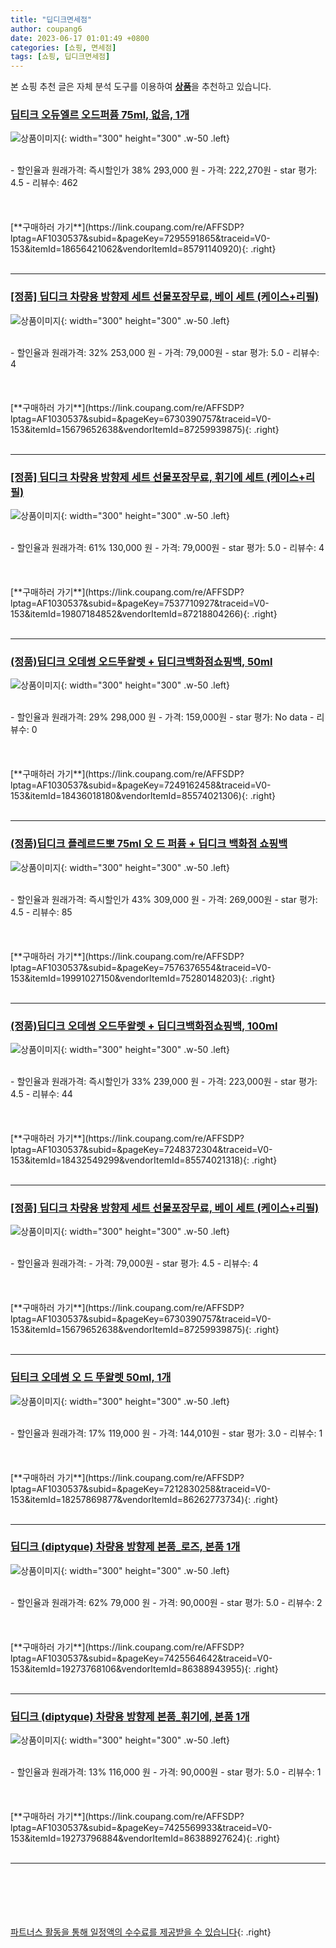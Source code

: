 ```yaml
---
title: "딥디크면세점"
author: coupang6
date: 2023-06-17 01:01:49 +0800
categories: [쇼핑, 면세점]
tags: [쇼핑, 딥디크면세점]
---
```


본 쇼핑 추천 글은 자체 분석 도구를 이용하여 [**상품**](https://link.coupang.com/a/bao1ui)을 추천하고 있습니다.

### [딥티크 오듀엘르 오드퍼퓸 75ml, 없음, 1개](https://link.coupang.com/re/AFFSDP?lptag=AF1030537&subid=&pageKey=7295591865&traceid=V0-153&itemId=18656421062&vendorItemId=85791140920)

![상품이미지](https://thumbnail7.coupangcdn.com/thumbnails/remote/230x230ex/image/vendor_inventory/7111/bdcc06cf96bf2fa1300c565b9e6ebd175616eb438c872706c1a81116056e.jpg){: width="300" height="300" .w-50 .left}


<br>
- 할인율과 원래가격: 즉시할인가 38%  293,000   원
- 가격: 222,270원
- star 평가: 4.5
- 리뷰수: 462
<br>
<br>
<br>
<br>
[**구매하러 가기**](https://link.coupang.com/re/AFFSDP?lptag=AF1030537&subid=&pageKey=7295591865&traceid=V0-153&itemId=18656421062&vendorItemId=85791140920){: .right}
<br>
<br>

---

### [[정품] 딥디크 차량용 방향제 세트 선물포장무료, 베이 세트 (케이스+리필)](https://link.coupang.com/re/AFFSDP?lptag=AF1030537&subid=&pageKey=6730390757&traceid=V0-153&itemId=15679652638&vendorItemId=87259939875)

![상품이미지](https://thumbnail7.coupangcdn.com/thumbnails/remote/230x230ex/image/vendor_inventory/e5d3/8eeceb505975aac3ea1123997ec0db4eb0aa896328470350b5fffa604f00.jpg){: width="300" height="300" .w-50 .left}


<br>
- 할인율과 원래가격: 32%  253,000   원
- 가격: 79,000원
- star 평가: 5.0
- 리뷰수: 4
<br>
<br>
<br>
<br>
[**구매하러 가기**](https://link.coupang.com/re/AFFSDP?lptag=AF1030537&subid=&pageKey=6730390757&traceid=V0-153&itemId=15679652638&vendorItemId=87259939875){: .right}
<br>
<br>

---

### [[정품] 딥디크 차량용 방향제 세트 선물포장무료, 휘기에 세트 (케이스+리필)](https://link.coupang.com/re/AFFSDP?lptag=AF1030537&subid=&pageKey=7537710927&traceid=V0-153&itemId=19807184852&vendorItemId=87218804266)

![상품이미지](https://thumbnail7.coupangcdn.com/thumbnails/remote/230x230ex/image/vendor_inventory/e3a3/13cc62e27aa597faf254930ffe3b0a945909fb9e40031e2fb9a3cb9aee0c.png){: width="300" height="300" .w-50 .left}


<br>
- 할인율과 원래가격: 61%  130,000   원
- 가격: 79,000원
- star 평가: 5.0
- 리뷰수: 4
<br>
<br>
<br>
<br>
[**구매하러 가기**](https://link.coupang.com/re/AFFSDP?lptag=AF1030537&subid=&pageKey=7537710927&traceid=V0-153&itemId=19807184852&vendorItemId=87218804266){: .right}
<br>
<br>

---

### [(정품)딥디크 오데썽 오드뚜왈렛 + 딥디크백화점쇼핑백, 50ml](https://link.coupang.com/re/AFFSDP?lptag=AF1030537&subid=&pageKey=7249162458&traceid=V0-153&itemId=18436018180&vendorItemId=85574021306)

![상품이미지](https://thumbnail8.coupangcdn.com/thumbnails/remote/230x230ex/image/vendor_inventory/5ced/f0cb4a91ac9f9a4b161ff99fe665f8036b18c63e7f4f7369e093254e9a00.jpg){: width="300" height="300" .w-50 .left}


<br>
- 할인율과 원래가격: 29%  298,000   원
- 가격: 159,000원
- star 평가: No data
- 리뷰수: 0
<br>
<br>
<br>
<br>
[**구매하러 가기**](https://link.coupang.com/re/AFFSDP?lptag=AF1030537&subid=&pageKey=7249162458&traceid=V0-153&itemId=18436018180&vendorItemId=85574021306){: .right}
<br>
<br>

---

### [(정품)딥디크 플레르드뽀 75ml 오 드 퍼퓸 + 딥디크 백화점 쇼핑백](https://link.coupang.com/re/AFFSDP?lptag=AF1030537&subid=&pageKey=7576376554&traceid=V0-153&itemId=19991027150&vendorItemId=75280148203)

![상품이미지](https://thumbnail9.coupangcdn.com/thumbnails/remote/230x230ex/image/vendor_inventory/5eed/1feb8f9b14a8d8a88de7068acbe30fcc811962a664ba60d481343b3a13c7.jpg){: width="300" height="300" .w-50 .left}


<br>
- 할인율과 원래가격: 즉시할인가 43%  309,000   원
- 가격: 269,000원
- star 평가: 4.5
- 리뷰수: 85
<br>
<br>
<br>
<br>
[**구매하러 가기**](https://link.coupang.com/re/AFFSDP?lptag=AF1030537&subid=&pageKey=7576376554&traceid=V0-153&itemId=19991027150&vendorItemId=75280148203){: .right}
<br>
<br>

---

### [(정품)딥디크 오데썽 오드뚜왈렛 + 딥디크백화점쇼핑백, 100ml](https://link.coupang.com/re/AFFSDP?lptag=AF1030537&subid=&pageKey=7248372304&traceid=V0-153&itemId=18432549299&vendorItemId=85574021318)

![상품이미지](https://thumbnail8.coupangcdn.com/thumbnails/remote/230x230ex/image/vendor_inventory/5ced/f0cb4a91ac9f9a4b161ff99fe665f8036b18c63e7f4f7369e093254e9a00.jpg){: width="300" height="300" .w-50 .left}


<br>
- 할인율과 원래가격: 즉시할인가 33%  239,000   원
- 가격: 223,000원
- star 평가: 4.5
- 리뷰수: 44
<br>
<br>
<br>
<br>
[**구매하러 가기**](https://link.coupang.com/re/AFFSDP?lptag=AF1030537&subid=&pageKey=7248372304&traceid=V0-153&itemId=18432549299&vendorItemId=85574021318){: .right}
<br>
<br>

---

### [[정품] 딥디크 차량용 방향제 세트 선물포장무료, 베이 세트 (케이스+리필)](https://link.coupang.com/re/AFFSDP?lptag=AF1030537&subid=&pageKey=6730390757&traceid=V0-153&itemId=15679652638&vendorItemId=87259939875)

![상품이미지](https://thumbnail7.coupangcdn.com/thumbnails/remote/230x230ex/image/vendor_inventory/e5d3/8eeceb505975aac3ea1123997ec0db4eb0aa896328470350b5fffa604f00.jpg){: width="300" height="300" .w-50 .left}


<br>
- 할인율과 원래가격: 
- 가격: 79,000원
- star 평가: 4.5
- 리뷰수: 4
<br>
<br>
<br>
<br>
[**구매하러 가기**](https://link.coupang.com/re/AFFSDP?lptag=AF1030537&subid=&pageKey=6730390757&traceid=V0-153&itemId=15679652638&vendorItemId=87259939875){: .right}
<br>
<br>

---

### [딥티크 오데썽 오 드 뚜왈렛 50ml, 1개](https://link.coupang.com/re/AFFSDP?lptag=AF1030537&subid=&pageKey=7212830258&traceid=V0-153&itemId=18257869877&vendorItemId=86262773734)

![상품이미지](https://thumbnail9.coupangcdn.com/thumbnails/remote/230x230ex/image/vendor_inventory/48b1/3d4f6c2a35ff2425727fe4b8e0dfc480d9a62920018443ba786e40e1672b.jpg){: width="300" height="300" .w-50 .left}


<br>
- 할인율과 원래가격: 17%  119,000   원
- 가격: 144,010원
- star 평가: 3.0
- 리뷰수: 1
<br>
<br>
<br>
<br>
[**구매하러 가기**](https://link.coupang.com/re/AFFSDP?lptag=AF1030537&subid=&pageKey=7212830258&traceid=V0-153&itemId=18257869877&vendorItemId=86262773734){: .right}
<br>
<br>

---

### [딥디크 (diptyque) 차량용 방향제 본품_로즈, 본품 1개](https://link.coupang.com/re/AFFSDP?lptag=AF1030537&subid=&pageKey=7425564642&traceid=V0-153&itemId=19273768106&vendorItemId=86388943955)

![상품이미지](https://thumbnail6.coupangcdn.com/thumbnails/remote/230x230ex/image/vendor_inventory/57c6/52f5cc0a79cd4e7b0b433e4f3f1e191160b3a35fc4a492c28c532d0a3714.jpg){: width="300" height="300" .w-50 .left}


<br>
- 할인율과 원래가격: 62%  79,000   원
- 가격: 90,000원
- star 평가: 5.0
- 리뷰수: 2
<br>
<br>
<br>
<br>
[**구매하러 가기**](https://link.coupang.com/re/AFFSDP?lptag=AF1030537&subid=&pageKey=7425564642&traceid=V0-153&itemId=19273768106&vendorItemId=86388943955){: .right}
<br>
<br>

---

### [딥디크 (diptyque) 차량용 방향제 본품_휘기에, 본품 1개](https://link.coupang.com/re/AFFSDP?lptag=AF1030537&subid=&pageKey=7425569933&traceid=V0-153&itemId=19273796884&vendorItemId=86388927624)

![상품이미지](https://thumbnail9.coupangcdn.com/thumbnails/remote/230x230ex/image/vendor_inventory/305a/3409f7674ccf8f2a349894f84506beb86f3b3208df48ba3d19fb65cb74ef.jpg){: width="300" height="300" .w-50 .left}


<br>
- 할인율과 원래가격: 13%  116,000   원
- 가격: 90,000원
- star 평가: 5.0
- 리뷰수: 1
<br>
<br>
<br>
<br>
[**구매하러 가기**](https://link.coupang.com/re/AFFSDP?lptag=AF1030537&subid=&pageKey=7425569933&traceid=V0-153&itemId=19273796884&vendorItemId=86388927624){: .right}
<br>
<br>

---
<br><br><br><br><br> [파트너스 활동을 통해 일정액의 수수료를 제공받을 수 있습니다](https://link.coupang.com/a/bao1ui){: .right}
